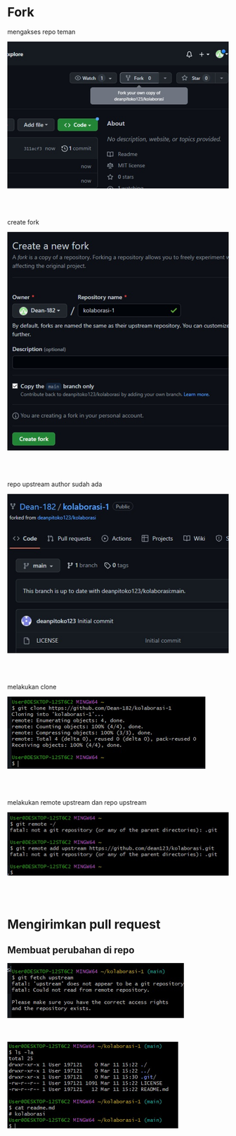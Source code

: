 # Fork

mengakses repo teman

![Alt_text](https://github.com/Dean-182/tekn-cloud-computing/blob/main/minggu-01/fork.jpg) <br><br><br><br>

create fork

![Alt_text](https://github.com/Dean-182/tekn-cloud-computing/blob/main/minggu-01/create%20fork.jpg) <br><br><br><br>

repo upstream author sudah ada

![Alt_text](https://github.com/Dean-182/tekn-cloud-computing/blob/main/minggu-01/kolaborasi%20fork.jpg) <br><br><br><br>

melakukan clone 

![Alt_text](https://github.com/Dean-182/tekn-cloud-computing/blob/main/minggu-01/clone%20kolaborasi.jpg) <br><br><br><br>

melakukan remote upstream dan repo upstream

![alt_text](https://github.com/Dean-182/tekn-cloud-computing/blob/main/minggu-01/remoteupstream.jpg) <br><br><br><br>

# Mengirimkan pull request

## Membuat perubahan di repo

![Alt_text](https://github.com/Dean-182/tekn-cloud-computing/blob/main/minggu-01/git%20fetch.jpg) <br><br><br><br>
![Alt_text](https://github.com/Dean-182/tekn-cloud-computing/blob/main/minggu-01/ls-la.jpg) 







